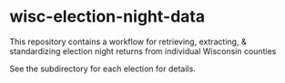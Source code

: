 # wisc-election-night-data
This repository contains a workflow for retrieving, extracting, &amp; standardizing election night returns from individual Wisconsin counties

See the subdirectory for each election for details.